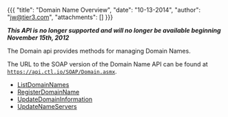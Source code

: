 {{{
  "title": "Domain Name Overview",
  "date": "10-13-2014",
  "author": "jw@tier3.com",
  "attachments": []
}}}

<p><strong><em>This API is no longer supported and will no longer be available beginning November 15th, 2012</em></strong></p>

The Domain api provides methods for managing Domain Names.

The URL to the SOAP version of the Domain Name API can be found at <code>https://api.ctl.io/SOAP/Domain.asmx</code>.

<ul>
  <li><a href="http://help.tier3.com/entries/20350106-list-domain-names">ListDomainNames</a>
  </li>
  <li><a href="http://help.tier3.com/entries/20339902-register-domain-name">RegisterDomainName</a>
  </li>
  <li><a href="http://help.tier3.com/entries/20350111-update-domain-information">UpdateDomainInformation</a>
  </li>
  <li><a href="http://help.tier3.com/entries/20345473-update-name-servers">UpdateNameServers</a>
  </li>
</ul>
